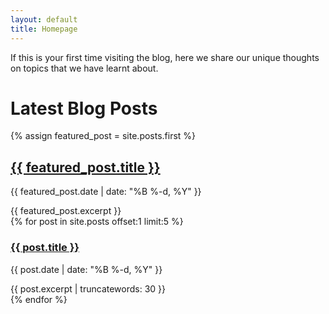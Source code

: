 ```yaml
---
layout: default
title: Homepage
---
```



If this is your first time visiting the blog, here we share our unique thoughts on topics that we have learnt about.

# Latest Blog Posts

<div class="newspaper-layout">
  <div class="featured-article">
    {% assign featured_post = site.posts.first %}
    <h2><a href="{{ featured_post.url | relative_url }}">{{ featured_post.title }}</a></h2>
    <p class="post-meta">{{ featured_post.date | date: "%B %-d, %Y" }}</p>
    {{ featured_post.excerpt }}
  </div>

  <div class="column-articles">
    {% for post in site.posts offset:1 limit:5 %}
      <div class="column-article">
        <h3><a href="{{ post.url | relative_url }}">{{ post.title }}</a></h3>
        <p class="post-meta">{{ post.date | date: "%B %-d, %Y" }}</p>
        {{ post.excerpt | truncatewords: 30 }}
      </div>
    {% endfor %}
  </div>
</div>